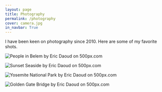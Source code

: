 ```yaml
---
layout: page
title: Photography
permalink: /photography
cover: camera.jpg
in_navbar: True
---
```


I have been keen on photography since 2010. Here are some of my favorite shots.

<div class='pixels-photo'>
  <p>
    <img src='https://drscdn.500px.org/photo/1000412995/m%3D900/v2?sig=0a8086e60b18bf9c318ce616ad31c9a96f4b4360abaf9281e8a96fbca5b0218d' alt='People in Belem by Eric Daoud on 500px.com'>
  </p>
  <a href='https://500px.com/photo/1000412995/People-in-Belem-by-Eric-Daoud' alt='People in Belem by Eric Daoud on 500px.com'></a>
</div>

<div class='pixels-photo'>
  <p>
    <img src='https://drscdn.500px.org/photo/223916181/m%3D900/v2?sig=26677495c9a3a18810527ecd45246d71a92b3647005dc18f55af959382a1910c' alt='Sunset Seaside by Eric Daoud on 500px.com'>
  </p>
  <a href='https://500px.com/photo/223916181/Sunset-Seaside-by-Eric-Daoud' alt='Sunset Seaside by Eric Daoud on 500px.com'></a>
</div>

<div class='pixels-photo'>
  <p>
    <img src='https://drscdn.500px.org/photo/205776195/m%3D900/v2?sig=3fd042c6ab7440e365758165e2a188f0dab073a5773aeafbebd5ea6550f91812' alt='Yosemite National Park by Eric Daoud on 500px.com'>
  </p>
  <a href='https://500px.com/photo/205776195/Yosemite-National-Park-by-Eric-Daoud' alt='Yosemite National Park by Eric Daoud on 500px.com'></a>
</div>

<div class='pixels-photo'>
  <p>
    <img src='https://drscdn.500px.org/photo/205780249/m%3D900/v2?sig=55027a749c0318e084dc3ee029c31b864956a5bffe83c6d12aeb02af498c8635' alt='Golden Gate Bridge by Eric Daoud on 500px.com'>
  </p>
  <a href='https://500px.com/photo/205780249/Golden-Gate-Bridge-by-Eric-Daoud' alt='Golden Gate Bridge by Eric Daoud on 500px.com'></a>
</div>

<script type='text/javascript' src='https://500px.com/embed.js'></script>
